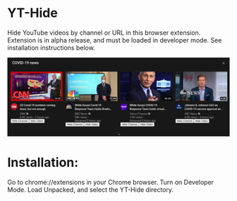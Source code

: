 # YT-Hide
Hide YouTube videos by channel or URL in this browser extension.
Extension is in alpha release, and must be loaded in developer mode. See installation instructions below.  

![YT-Hide Screenshot](https://github.com/jwnukoski/YT-Hide/blob/master/screenshot.png?raw=true "YT-Hide Screenshot")  

# Installation:
Go to chrome://extensions in your Chrome browser.
Turn on Developer Mode.
Load Unpacked, and select the YT-Hide directory.
